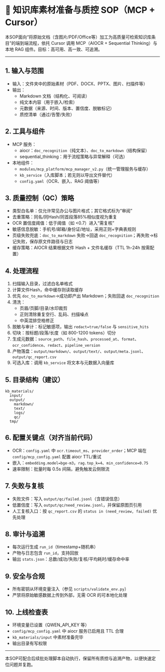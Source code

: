 # 📘 知识库素材准备与质控 SOP（MCP + Cursor）

本SOP面向“将原始文档（含图片/PDF/Office等）加工为高质量可检索知识库条目”的端到端流程，依托 Cursor 调用 MCP（AIOCR + Sequential Thinking）与本地 RAG 组件。目标：高可用、高一致、可追溯。

---

## 1. 输入与范围
- 输入：文件夹中的原始素材（PDF、DOCX、PPTX、图片、扫描件等）
- 输出：
  - Markdown 文档（结构化、可阅读）
  - 纯文本内容（用于嵌入/检索）
  - 元数据（来源、时间、版本、置信度、脱敏标记）
  - 质控清单（通过/告警/失败）

## 2. 工具与组件
- MCP 服务：
  - aiocr：`doc_recognition`（纯文本）、`doc_to_markdown`（结构保留）
  - sequential_thinking：用于流程策略与异常解释（可选）
- 本地组件：
  - `modules/mcp_platform/mcp_manager_v2.py`（统一管理服务与缓存）
  - `kb_service`（入库脚本；若无则以导出文件替代）
  - `config.yaml`（OCR、嵌入、RAG 阈值等）

## 3. 质量控制（QC）策略
- 类型白名单：仅允许常见办公与图片格式；其它格式标为“审阅”
- 去重策略：同名/同Hash/同首段落85%相似度视为重复
- OCR 置信度阈值：低于阈值（如 <0.7）进入“需复核”
- 敏感信息脱敏：手机号/邮箱/身份证/地址，采用正则+字典表规则
- 页级失败兜底：`doc_to_markdown` 失败→回退 `doc_recognition`；再失败→标记失败，保存原文件路径与日志
- 缓存策略：AIOCR 结果根据文件 Hash + 文件名缓存（TTL 1h-24h 按需配置）

## 4. 处理流程
1) 扫描输入目录，过滤白名单格式
2) 计算文件Hash，命中缓存则读取缓存
3) 优先 `doc_to_markdown`→成功即产出 Markdown；失败回退 `doc_recognition`
4) 清洗：
   - 页眉/页脚/目录/水印裁剪
   - 正则清除重复空行、乱码、扫描噪点
   - 中英混排空格修正
5) 脱敏与审计：标记敏感项，输出 `redact=true/false` 与 `sensitive_hits`
6) 切块：按标题/段落/长度（如 800-1200 tokens）切分
7) 生成元数据：`source_path`、`file_hash`、`processed_at`、`format`、`ocr_confidence`、`redact`、`pipeline_version`
8) 产物落盘：`output/markdown/`、`output/text/`、`output/meta.jsonl`、`output/qc_report.csv`
9) 可选入库：调用 `kb_service` 将文本与元数据入向量库

## 5. 目录结构（建议）
```
kb_materials/
  input/
  output/
    markdown/
    text/
    logs/
    qc/
  tmp/
```

## 6. 配置关键点（对齐当前代码）
- OCR：`config.yaml` 中 `ocr.timeout_ms`、`provider_order`；MCP 端在 `config/mcp_config.yaml` 配置 aiocr TTL/重试
- 嵌入：`embedding.model=bge-m3`，`rag.top_k=4`、`min_confidence=0.75`
- 速率限制：批量时每 0.5s 间隔，避免触发云侧限流

## 7. 失败与复核
- 失败文件：写入 `output/qc/failed.jsonl`（含错误信息）
- 低置信度：写入 `output/qc/need_review.jsonl`，并保留原图页引用
- 人工复核入口：按 `qc_report.csv` 的 `status in (need_review, failed)` 优先处理

## 8. 审计与追溯
- 每次运行生成 `run_id`（timestamp+随机串）
- 产物与日志包含 `run_id`，支持回放
- 输出 `stats.json`：总数/成功/失败/复核/平均耗时/缓存命中率

## 9. 安全与合规
- 所有密钥从环境变量注入（参见 `scripts/validate_env.py`）
- 严禁将原始敏感数据上传到外部，无需 OCR 的可本地化处理

## 10. 上线检查表
- 环境变量已设置（QWEN_API_KEY 等）
- `config/mcp_config.yaml` 中 aiocr 服务已启用且 TTL 合理
- `kb_materials/input` 中素材准备完毕
- 输出目录有写权限

---

本SOP可配合后续批处理脚本自动执行，保留所有质控与追溯产物，以便快速定位问题并复跑。
